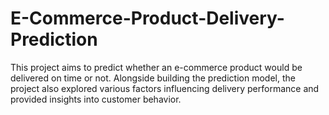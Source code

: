 # E-Commerce-Product-Delivery-Prediction
This project aims to predict whether an e-commerce product would be delivered on time or not. Alongside building the prediction model, the project also explored various factors influencing delivery performance and provided insights into customer behavior.
